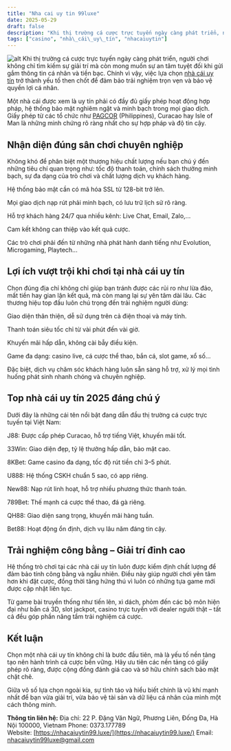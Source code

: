 ```yaml
---
title: "Nha cai uy tin 99luxe"
date: 2025-05-29
draft: false
description: "Khi thị trường cá cược trực tuyến ngày càng phát triển, người chơi không chỉ tìm kiếm sự giải trí mà còn mong muốn sự an tâm tuyệt đối khi gửi gắm thông tin cá nhân và tiền bạc. Chính vì vậy, việc lựa chọn nhà cái uy tín trở thành yếu tố then chốt để đảm bảo trải nghiệm trọn vẹn và bảo vệ quyền lợi cá nhân."
tags: ["casino", "nhà\_cái\_uy\_tín", "nhacaiuytin"]
---
```

![alt](https://bl1d.blob.core.windows.net/blog/images/nhacaiuytin99-luxe.webp)
Khi thị trường cá cược trực tuyến ngày càng phát triển, người chơi không chỉ tìm kiếm sự giải trí mà còn mong muốn sự an tâm tuyệt đối khi gửi gắm thông tin cá nhân và tiền bạc. Chính vì vậy, việc lựa chọn [nhà cái uy tín](https://nhacaiuytin99.luxe/) trở thành yếu tố then chốt để đảm bảo trải nghiệm trọn vẹn và bảo vệ quyền lợi cá nhân.

Một nhà cái được xem là uy tín phải có đầy đủ giấy phép hoạt động hợp pháp, hệ thống bảo mật nghiêm ngặt và minh bạch trong mọi giao dịch. Giấy phép từ các tổ chức như [PAGCOR](https://en.m.wikipedia.org/wiki/Philippine_Amusement_and_Gaming_Corporation) (Philippines), Curacao hay Isle of Man là những minh chứng rõ ràng nhất cho sự hợp pháp và độ tin cậy.

Nhận diện đúng sân chơi chuyên nghiệp
-------------------------------------

Không khó để phân biệt một thương hiệu chất lượng nếu bạn chú ý đến những tiêu chí quan trọng như: tốc độ thanh toán, chính sách thưởng minh bạch, sự đa dạng của trò chơi và chất lượng dịch vụ khách hàng.

Hệ thống bảo mật cần có mã hóa SSL từ 128-bit trở lên.

Mọi giao dịch nạp rút phải minh bạch, có lưu trữ lịch sử rõ ràng.

Hỗ trợ khách hàng 24/7 qua nhiều kênh: Live Chat, Email, Zalo,...

Cam kết không can thiệp vào kết quả cược.

Các trò chơi phải đến từ những nhà phát hành danh tiếng như Evolution, Microgaming, Playtech...

Lợi ích vượt trội khi chơi tại nhà cái uy tín
---------------------------------------------

Chọn đúng địa chỉ không chỉ giúp bạn tránh được các rủi ro như lừa đảo, mất tiền hay gian lận kết quả, mà còn mang lại sự yên tâm dài lâu. Các thương hiệu top đầu luôn chú trọng đến trải nghiệm người dùng:

Giao diện thân thiện, dễ sử dụng trên cả điện thoại và máy tính.

Thanh toán siêu tốc chỉ từ vài phút đến vài giờ.

Khuyến mãi hấp dẫn, không cài bẫy điều kiện.

Game đa dạng: casino live, cá cược thể thao, bắn cá, slot game, xổ số…

Đặc biệt, dịch vụ chăm sóc khách hàng luôn sẵn sàng hỗ trợ, xử lý mọi tình huống phát sinh nhanh chóng và chuyên nghiệp.

Top nhà cái uy tín 2025 đáng chú ý
----------------------------------

Dưới đây là những cái tên nổi bật đang dẫn đầu thị trường cá cược trực tuyến tại Việt Nam:

J88: Được cấp phép Curacao, hỗ trợ tiếng Việt, khuyến mãi tốt.

33Win: Giao diện đẹp, tỷ lệ thưởng hấp dẫn, bảo mật cao.

8KBet: Game casino đa dạng, tốc độ rút tiền chỉ 3–5 phút.

U888: Hệ thống CSKH chuẩn 5 sao, có app riêng.

New88: Nạp rút linh hoạt, hỗ trợ nhiều phương thức thanh toán.

789Bet: Thế mạnh cá cược thể thao, đá gà riêng.

QH88: Giao diện sang trọng, khuyến mãi hàng tuần.

Bet88: Hoạt động ổn định, dịch vụ lâu năm đáng tin cậy.

Trải nghiệm công bằng – Giải trí đỉnh cao
-----------------------------------------

Hệ thống trò chơi tại các nhà cái uy tín luôn được kiểm định chất lượng để đảm bảo tính công bằng và ngẫu nhiên. Điều này giúp người chơi yên tâm hơn khi đặt cược, đồng thời tăng hứng thú vì luôn có những tựa game mới được cập nhật liên tục.

Từ game bài truyền thống như tiến lên, xì dách, phỏm đến các bộ môn hiện đại như bắn cá 3D, slot jackpot, casino trực tuyến với dealer người thật – tất cả đều góp phần nâng tầm trải nghiệm cá cược.

Kết luận
--------

Chọn một nhà cái uy tín không chỉ là bước đầu tiên, mà là yếu tố nền tảng tạo nên hành trình cá cược bền vững. Hãy ưu tiên các nền tảng có giấy phép rõ ràng, được cộng đồng đánh giá cao và sở hữu chính sách bảo mật chặt chẽ.

Giữa vô số lựa chọn ngoài kia, sự tỉnh táo và hiểu biết chính là vũ khí mạnh nhất để bạn vừa giải trí, vừa bảo vệ tài sản và dữ liệu cá nhân của mình một cách thông minh.

**Thông tin liên hệ:**
Địa chỉ: 22 P. Đặng Văn Ngữ, Phương Liên, Đống Đa, Hà Nội 100000, Vietnam
Phone: 0373.177789
Website: [https://nhacaiuytin99.luxe/](https://nhacaiuytin99.luxe/)
Email: nhacaiuytin99luxe@gmail.com